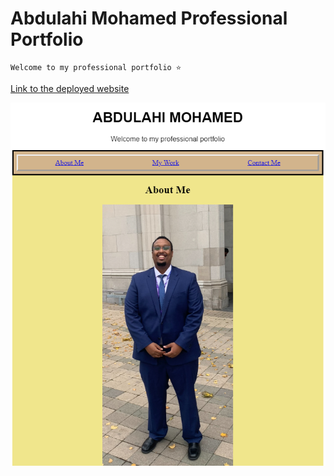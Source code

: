 # Abdulahi Mohamed Professional Portfolio

    Welcome to my professional portfolio ⭐

[Link to the deployed website](https://a293moha.github.io/Abdulahi-Mohamed-Professional-Portfolio/)

![Image of deplyed website](./assets/css/image3.png)